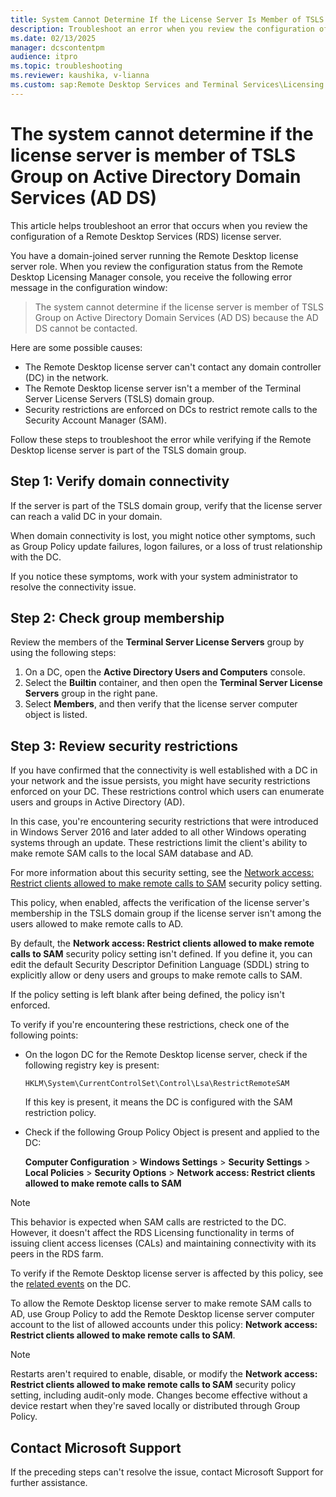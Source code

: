 ```yaml
---
title: System Cannot Determine If the License Server Is Member of TSLS Group on AD DS
description: Troubleshoot an error when you review the configuration of a Remote Desktop Services (RDS) license server.
ms.date: 02/13/2025
manager: dcscontentpm
audience: itpro
ms.topic: troubleshooting
ms.reviewer: kaushika, v-lianna
ms.custom: sap:Remote Desktop Services and Terminal Services\Licensing for Remote Desktop Services (Terminal Services), csstroubleshoot
---
```

# The system cannot determine if the license server is member of TSLS Group on Active Directory Domain Services (AD DS)

This article helps troubleshoot an error that occurs when you review the configuration of a Remote Desktop Services (RDS) license server.

You have a domain-joined server running the Remote Desktop license server role. When you review the configuration status from the Remote Desktop Licensing Manager console, you receive the following error message in the configuration window:

> The system cannot determine if the license server is member of TSLS Group on Active Directory Domain Services (AD DS) because the AD DS cannot be contacted.

Here are some possible causes:

- The Remote Desktop license server can't contact any domain controller (DC) in the network.
- The Remote Desktop license server isn't a member of the Terminal Server License Servers (TSLS) domain group.
- Security restrictions are enforced on DCs to restrict remote calls to the Security Account Manager (SAM).

Follow these steps to troubleshoot the error while verifying if the Remote Desktop license server is part of the TSLS domain group.

## Step 1: Verify domain connectivity

If the server is part of the TSLS domain group, verify that the license server can reach a valid DC in your domain.

When domain connectivity is lost, you might notice other symptoms, such as Group Policy update failures, logon failures, or a loss of trust relationship with the DC.

If you notice these symptoms, work with your system administrator to resolve the connectivity issue.

## Step 2: Check group membership

Review the members of the **Terminal Server License Servers** group by using the following steps:

1. On a DC, open the **Active Directory Users and Computers** console.
2. Select the **Builtin** container, and then open the **Terminal Server License Servers** group in the right pane.
3. Select **Members**, and then verify that the license server computer object is listed.

## Step 3: Review security restrictions

If you have confirmed that the connectivity is well established with a DC in your network and the issue persists, you might have security restrictions enforced on your DC. These restrictions control which users can enumerate users and groups in Active Directory (AD).

In this case, you're encountering security restrictions that were introduced in Windows Server 2016 and later added to all other Windows operating systems through an update. These restrictions limit the client's ability to make remote SAM calls to the local SAM database and AD.

For more information about this security setting, see the [Network access: Restrict clients allowed to make remote calls to SAM](/previous-versions/windows/it-pro/windows-10/security/threat-protection/security-policy-settings/network-access-restrict-clients-allowed-to-make-remote-sam-calls) security policy setting.

This policy, when enabled, affects the verification of the license server's membership in the TSLS domain group if the license server isn't among the users allowed to make remote calls to AD.

By default, the **Network access: Restrict clients allowed to make remote calls to SAM** security policy setting isn't defined. If you define it, you can edit the default Security Descriptor Definition Language (SDDL) string to explicitly allow or deny users and groups to make remote calls to SAM.

If the policy setting is left blank after being defined, the policy isn't enforced.

To verify if you're encountering these restrictions, check one of the following points:

- On the logon DC for the Remote Desktop license server, check if the following registry key is present:

    `HKLM\System\CurrentControlSet\Control\Lsa\RestrictRemoteSAM`

    If this key is present, it means the DC is configured with the SAM restriction policy.

- Check if the following Group Policy Object is present and applied to the DC:

    **Computer Configuration** > **Windows Settings** > **Security Settings** > **Local Policies** > **Security Options** > **Network access: Restrict clients allowed to make remote calls to SAM**

> [!NOTE]
> This behavior is expected when SAM calls are restricted to the DC. However, it doesn't affect the RDS Licensing functionality in terms of issuing client access licenses (CALs) and maintaining connectivity with its peers in the RDS farm.

To verify if the Remote Desktop license server is affected by this policy, see the [related events](/previous-versions/windows/it-pro/windows-10/security/threat-protection/security-policy-settings/network-access-restrict-clients-allowed-to-make-remote-sam-calls#related-events) on the DC.

To allow the Remote Desktop license server to make remote SAM calls to AD, use Group Policy to add the Remote Desktop license server computer account to the list of allowed accounts under this policy: **Network access: Restrict clients allowed to make remote calls to SAM**.

> [!NOTE]
> Restarts aren't required to enable, disable, or modify the **Network access: Restrict clients allowed to make remote calls to SAM** security policy setting, including audit-only mode. Changes become effective without a device restart when they're saved locally or distributed through Group Policy.

## Contact Microsoft Support

If the preceding steps can't resolve the issue, contact Microsoft Support for further assistance.
